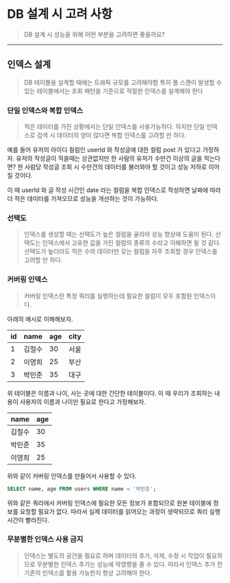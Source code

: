 # DB 설계 시 고려 사항
> DB 설계 시 성능을 위해 어떤 부분을 고려하면 좋을까요?
---
## 인덱스 설계
> DB 테이블을 설계할 때에는 트래픽 규모를 고려해야함
> 특히 풀 스캔이 발생할 수 있는 테이블에서는 조회 패턴을 기준으로 적절한 인덱스를 설계해야 한다

### 단일 인덱스와 복합 인덱스
> 적은 데이터를 가진 상황에서는 단일 인덱스를 사용가능하다.
> 하지만 단일 인덱스로 검색 시 데이터의 양이 많다면 복합 인덱스를 고려할 만 하다.

예를 들어 유저의 아이디 컬럼인 userId 와 작성글에 대한 컬럼 post 가 있다고 가정하자.
유저의 작성글이 적을때는 상관없지만 한 사람의 유저가 수만건 이상의 글을 적는다면?
한 사람당 작성글 조회 시 수만건의 데이터를 불러와야 할 것이고 성능 저하로 이어질 것이다. <br>

이 때 userId 와 글 작성 시간인 date 라는 컬럼을 복합 인덱스로 작성하면 날짜에 따라 더 적은 데이터를 가져오므로
성능을 개선하는 것이 가능하다.

### 선택도
> 인덱스를 생성할 때는 선택도가 높은 컬럼을 골라야 성능 향상에 도움이 된다.
> 선택도는 인덱스에서 고유한 값을 가진 컬럼의 종류의 수라고 이해하면 될 것 같다.
> 선택도가 높더라도 적은 수의 데이터만 갖는 컬럼을 자주 조회할 경우 인덱스를 고려할 만 하다.

### 커버링 인덱스
> 커버링 인덱스란 특정 쿼리를 실행하는데 필요한 컬럼이 모두 포함된 인덱스이다.

아래의 예시로 이해해보자.

| id | name | age | city |
|---|---|---|---|
| 1 | 김철수 | 30 | 서울 |
| 2 | 이영희 | 25 | 부산 |
| 3 | 박민준 | 35 | 대구 |

위 테이블은 이름과 나이, 사는 곳에 대한 간단한 테이블이다.
이 때 우리가 조회하는 내용이 사용자의 이름과 나이만 필요로 한다고 가정해보자.

| name | age |
|---|---|
| 김철수 | 30 |
| 박민준 | 35 |
| 이영희 | 25 |

위와 같이 커버링 인덱스를 만들어서 사용할 수 있다. 

```SQL
SELECT name, age FROM users WHERE name = '박민준';
```
위와 같은 쿼리에서 커버링 인덱스에 필요한 모든 정보가 포함되므로 원본 테이블에 정보를 요청할 필요가 없다.
따라서 실제 데이터를 읽어오는 과정이 생략되므로 쿼리 실행 시간이 빨라진다.

### 무분별한 인덱스 사용 금지
> 인덱스는 별도의 공간을 필요로 하며 데이터의 추가, 삭제, 수정 시 작업이 필요하므로 무분별한 인덱스 추가는 성능에 악영향을 줄 수 있다.
> 따라서 인덱스 추가 전 기존의 인덱스를 활용 가능한지 항상 고려해야 한다.